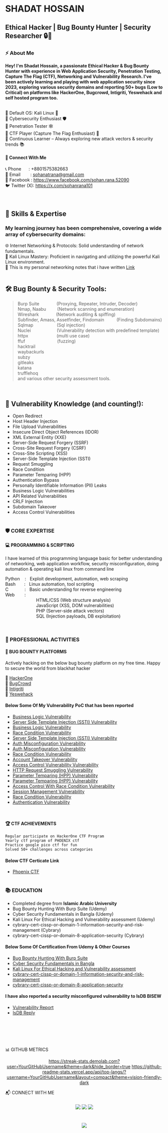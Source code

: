 # SHADAT HOSSAIN
## Ethical Hacker | Bug Bounty Hunter | Security Researcher 🔒🐛


### ⚡ About Me
<b> Hey! I'm Shadat Hossain, a passionate Ethical Hacker & Bug Bounty Hunter with experience in Web Application Security, Penetration Testing, Capture The Flag (CTF), Networking and Vulnerability Research. I've been actively learning and playing with web application security since 2023, exploring various security domains and reporting 50+ bugs (Low to Critical) on platforms like HackerOne, Bugcrowd, Intigriti, Yeswehack and self hosted program too. </b></br></br>

🔹 Default OS: Kali Linux 🐍</br>
🔹 Cybersecurity Enthusiast 🛡️</br>
🔹 Penetration Tester 🕸️</br>
🔹 CTF Player (Capture The Flag Enthusiast) 🚩</br>
🔹 Continuous Learner – Always exploring new attack vectors & security trends 📚</br>

#### 🔗 Connect With Me
📞 Phone&nbsp;&nbsp;&nbsp;&nbsp;&nbsp;&nbsp;: +8801575382663</br>
📧 Email&nbsp;&nbsp;&nbsp;&nbsp;&nbsp;&nbsp;&nbsp;&nbsp;: sohanatrana@gmail.com</br>
📘 Facebook&nbsp;: https://www.facebook.com/sohan.rana.52090</br>
🐦 Twitter (X): https://x.com/sohanrana101</br></br></br>

## 🧠 Skills & Expertise
### My learning journey has been comprehensive, covering a wide array of cybersecurity domains:
🌐 Internet Networking & Protocols: Solid understanding of network fundamentals.</br>
🐧 Kali Linux Mastery: Proficient in navigating and utilizing the powerful Kali Linux environment.</br>
📝 This is my personal networking notes that i have written [Link](https://github.com/sohanatrana/Vulnerability-PoC/blob/main/My%20Networking%20Notes.pdf)</br></br>

## 🛠️ Bug Bounty & Security Tools:
> Burp Suite&nbsp;&nbsp;&nbsp;&nbsp;&nbsp;&nbsp;&nbsp;&nbsp;&nbsp;&nbsp;&nbsp;&nbsp;&nbsp;&nbsp;(Proxying, Repeater, Intruder, Decoder)</br>
> Nmap, Naabu&nbsp;&nbsp;&nbsp;&nbsp;&nbsp;&nbsp;&nbsp;&nbsp;&nbsp;(Network scanning and enumeration)</br>
> Wireshark&nbsp;&nbsp;&nbsp;&nbsp;&nbsp;&nbsp;&nbsp;&nbsp;&nbsp;&nbsp;&nbsp;&nbsp;&nbsp;&nbsp;(Network auditing & spiffing)</br>
> Subfinder, Amass, Assetfinder, Findomain&nbsp;&nbsp;&nbsp;&nbsp;&nbsp;&nbsp;&nbsp;&nbsp;&nbsp; (Finding Subdomains)</br>
> Sqlmap&nbsp;&nbsp;&nbsp;&nbsp;&nbsp;&nbsp;&nbsp;&nbsp;&nbsp;&nbsp;&nbsp;&nbsp;&nbsp;&nbsp;&nbsp;&nbsp;&nbsp;&nbsp; (Sql injection)</br>
> Nuclei&nbsp;&nbsp;&nbsp;&nbsp;&nbsp;&nbsp;&nbsp;&nbsp;&nbsp;&nbsp;&nbsp;&nbsp;&nbsp;&nbsp;&nbsp;&nbsp;&nbsp;&nbsp;&nbsp;&nbsp; (Vulnerability detection with predefined template)</br>
> httpx&nbsp;&nbsp;&nbsp;&nbsp;&nbsp;&nbsp;&nbsp;&nbsp;&nbsp;&nbsp;&nbsp;&nbsp;&nbsp;&nbsp;&nbsp;&nbsp;&nbsp;&nbsp;&nbsp;&nbsp;&nbsp;&nbsp; (multi use case)</br>
> ffuf&nbsp;&nbsp;&nbsp;&nbsp;&nbsp;&nbsp;&nbsp;&nbsp;&nbsp;&nbsp;&nbsp;&nbsp;&nbsp;&nbsp;&nbsp;&nbsp;&nbsp;&nbsp;&nbsp;&nbsp;&nbsp;&nbsp;&nbsp;&nbsp;&nbsp; (fuzzing)</br>
> hacktrail</br>
> waybackurls</br>
> subzy</br>
> gitleaks</br>
> katana</br>
> trufflehoq</br>
and various other security assessment tools.

</br>

## 🐛 Vulnerability Knowledge (and counting!):
- Open Redirect
- Host Header Injection
- File Upload Vulnerabilities
- Insecure Direct Object References (IDOR)
- XML External Entity (XXE)
- Server-Side Request Forgery (SSRF)
- Cross-Site Request Forgery (CSRF)
- Cross-Site Scripting (XSS)
- Server-Side Template Injection (SSTI)
- Request Smuggling
- Race Condition
- Parameter Temparing (HPP)
- Authentication Bypass
- Personally Identifiable Information (PII) Leaks
- Business Logic Vulnerabilities
- API Related Vulnerabilities
- CRLF Injection
- Subdomain Takeover
- Access Control Vulnerabilities</br></br>

### 🛡️ CORE EXPERTISE
#### 💻 PROGRAMMING & SCRIPTING
<p>I have learned of this programming language basic for better understanding of networking, web application workflow, security misconfiguration, doing automation & operating kali linux from command line</p>
   Python&nbsp;&nbsp;&nbsp;&nbsp;:&nbsp;&nbsp;&nbsp;Exploit development, automation, web scraping</br>
   Bash&nbsp;&nbsp;&nbsp;&nbsp;&nbsp;&nbsp;&nbsp;:&nbsp;&nbsp;&nbsp;Linux automation, tool scripting</br>
    C&nbsp;&nbsp;&nbsp;&nbsp;&nbsp;&nbsp;&nbsp;&nbsp;&nbsp;&nbsp;&nbsp;&nbsp;&nbsp;:&nbsp;&nbsp;&nbsp;Basic understanding for reverse engineering</br>
    Web&nbsp;&nbsp;&nbsp;&nbsp;&nbsp;&nbsp;&nbsp;&nbsp;:</br>
        &nbsp;&nbsp;&nbsp;&nbsp;&nbsp;&nbsp;&nbsp;&nbsp;&nbsp;&nbsp;&nbsp;&nbsp;&nbsp;&nbsp;&nbsp;&nbsp;&nbsp;&nbsp;&nbsp;&nbsp;&nbsp;&nbsp;&nbsp;&nbsp; HTML/CSS (Web structure analysis)</br>
        &nbsp;&nbsp;&nbsp;&nbsp;&nbsp;&nbsp;&nbsp;&nbsp;&nbsp;&nbsp;&nbsp;&nbsp;&nbsp;&nbsp;&nbsp;&nbsp;&nbsp;&nbsp;&nbsp;&nbsp;&nbsp;&nbsp;&nbsp;&nbsp; JavaScript (XSS, DOM vulnerabilities)</br>
        &nbsp;&nbsp;&nbsp;&nbsp;&nbsp;&nbsp;&nbsp;&nbsp;&nbsp;&nbsp;&nbsp;&nbsp;&nbsp;&nbsp;&nbsp;&nbsp;&nbsp;&nbsp;&nbsp;&nbsp;&nbsp;&nbsp;&nbsp;&nbsp; PHP (Server-side attack vectors)</br>
        &nbsp;&nbsp;&nbsp;&nbsp;&nbsp;&nbsp;&nbsp;&nbsp;&nbsp;&nbsp;&nbsp;&nbsp;&nbsp;&nbsp;&nbsp;&nbsp;&nbsp;&nbsp;&nbsp;&nbsp;&nbsp;&nbsp;&nbsp;&nbsp; SQL (Injection payloads, DB exploitation) </br></br></br>


### 💼 PROFESSIONAL ACTIVITIES
#### 🐛 BUG BOUNTY PLATFORMS
<p>Actively hacking on the below bug bounty platform on my free time. Happy to secure the world from blackhat hacker</p>

   🔹 [HackerOne](https://www.hackerone.com)</br>
   🔹 [BugCrowd](https://www.bugcrowd.com) </br>
   🔹 [Intigriti](https://www.intigriti.com) </br>
   🔹 [Yeswehack](https://www.yeswehack.com) </br>

#### Below Some Of My Vulnerability PoC that has been reported 
- [Business Logic Vulnerability](https://github.com/sohanatrana/Vulnerability-PoC/blob/main/business-logic-on-update-mail-figma.mp4)
- [Server Side Template Injection (SSTI) Vulnerability](https://github.com/sohanatrana/Vulnerability-PoC/blob/main/ssti_sentinelone.mp4)
- [Business Logic Vulnerability](https://github.com/sohanatrana/Vulnerability-PoC/blob/main/spartoo_business_logic.mkv)
- [Race Condition Vulnerability](https://github.com/sohanatrana/Vulnerability-PoC/blob/main/race-condition-project-create-infisical.com.mp4)
- [Server Side Template Injection (SSTI) Vulnerability](https://github.com/sohanatrana/Vulnerability-PoC/blob/main/ssti_.mp4)
- [Auth Misconfiguration Vulnerability](https://github.com/sohanatrana/Vulnerability-PoC/blob/main/prowly.com_otp_leaked.mp4)
- [Auth Misconfiguration Vulnerability](https://github.com/sohanatrana/Vulnerability-PoC/blob/main/pass-reset-link-not-expire-after-pass-change_infisical.mp4)
- [Race Condition Vulnerability](https://github.com/sohanatrana/Vulnerability-PoC/blob/main/google_race-condition.mp4)
- [Account Takeover Vulnerability](https://github.com/sohanatrana/Vulnerability-PoC/blob/main/account-takeover-through-csrf(1).mp4)
- [Access Control Vulnerability Vulnerability](https://github.com/sohanatrana/Vulnerability-PoC/blob/main/access_control_issue_cloud.elastic.co.mp4)
- [HTTP Request Smuggling Vulnerability](https://drive.google.com/file/d/1anQhB56hmHTA2m5ORB9ItSlGqPm70C0T/view?usp=drive_link)
- [Parameter Temparing (HPP) Vulnerability](https://drive.google.com/file/d/1FgS4RYIvzG_7oyq1ADzmDawviDHmJK2B/view?usp=drive_link)
- [Parameter Temparing (HPP) Vulnerability](https://drive.google.com/file/d/1yuxWosm1EhaymMfHrzFMK56_0ixPxqvP/view?usp=drive_link)
- [Access Control With Race Condition Vulnerability](https://drive.google.com/file/d/1Qtqrc5RE4QwzTb6HR20cfsSPH54k8ahR/view?usp=drive_link)
- [Session Management Vulnerability](https://drive.google.com/file/d/1Ar816N4KUohqah9f4yrwpCO5qXEmCLhy/view?usp=drive_link)
- [Race Condition Vulnerability](https://drive.google.com/file/d/1bkx94RgxGPt396wZAG7NGgxtS3JSZs7B/view?usp=drive_link)
- [Authentication Vulnerability](https://drive.google.com/file/d/1B_w9dE5C0AMh-LEwTe_WuB38ejpV2CXw/view?usp=drive_link)
</br>

#### 🏆 CTF ACHIEVEMENTS
    Regular participate on HackerOne CTF Program
    Yearly ctf program of PHOENIX ctf
    Practice google pico ctf for fun
    Solved 50+ challenges across categories
#### Below CTF Certicate Link
   - [Phoenix CTF](https://github.com/sohanatrana/Vulnerability-PoC/blob/main/phoenix-ctf-certificate.pdf)
</br></br>
### 📚 EDUCATION
- Completed degree from <b>Islamic Arabic University</b>
- Bug Bounty Hunting With Burp Suite (Udemy)
- Cyber Security Fundamentals in Bangla (Udemy)
- Kali Linux For Ethical Hacking and Vulnerability assessment (Udemy)
- cybrary-cert-cissp-or-domain-1-information-security-and-risk-management (Cybrary)
- cybrary-cert-cissp-or-domain-8-application-security (Cybrary)</br>
#### Below Some Of Certification From Udemy & Other Courses
   - [Bug Bounty Hunting With Burp Suite](https://github.com/sohanatrana/Vulnerability-PoC/blob/main/Bug%20Bounty%20Hunting%20With%20Burp%20Suite.pdf)
   - [Cyber Security Fundamentals in Bangla](https://github.com/sohanatrana/Vulnerability-PoC/blob/main/Cyber%20Security%20Fundamentals%20in%20Bangla.pdf)
   - [Kali Linux For Ethical Hacking and Vulnerability assessment](https://github.com/sohanatrana/Vulnerability-PoC/blob/main/Kali%20Linux%20For%20Ethical%20Hacking%20and%20Vulnerability%20assessment.pdf)
   - [cybrary-cert-cissp-or-domain-1-information-security-and-risk-management](https://github.com/sohanatrana/Vulnerability-PoC/blob/main/cybrary-cert-cissp-or-domain-1-information-security-and-risk-management.pdf)
   - [cybrary-cert-cissp-or-domain-8-application-security](https://github.com/sohanatrana/Vulnerability-PoC/blob/main/cybrary-cert-cissp-or-domain-8-application-security.pdf</br>)


#### I have also reported a security misconfigured vulnerability to IsDB BISEW 
   - [Vulnerability Report](https://github.com/sohanatrana/Vulnerability-PoC/blob/main/My%20Report%20To%20IDB.jpg)
   - [IsDB Reply](https://github.com/sohanatrana/Vulnerability-PoC/blob/main/IDB%20reply.jpg)



</br></br></br></br></br>
📊 GITHUB METRICS
<div align="center">

https://streak-stats.demolab.com?user=YourGitHubUsername&theme=dark&hide_border=true
https://github-readme-stats.vercel.app/api/top-langs/?username=YourGitHubUsername&layout=compact&theme=vision-friendly-dark
</div>
📬 CONNECT WITH ME
<h3 align="center"> <a href="https://x.com/sohanrana101"><img src="https://img.shields.io/badge/Twitter-%231DA1F2.svg?&style=for-the-badge&logo=twitter&logoColor=white"></a> <a href="mailto:sohanatrana@gmail.com"><img src="https://img.shields.io/badge/Gmail-D14836?style=for-the-badge&logo=gmail&logoColor=white"></a> <a href="https://www.facebook.com/sohanatrana"><img src="https://img.shields.io/badge/Facebook-%231877F2.svg?&style=for-the-badge&logo=facebook&logoColor=white"></a> </h3> <h1 align="center"> <img src="https://readme-typing-svg.demolab.com?font=Fira+Code&pause=1000&color=00FF00&center=true&vCenter=true&width=435&lines=Stay+Curious++%F0%9F%94%8D;Hack+Ethically+%E2%9A%99%EF%B8%8F;Build+Defenses+%F0%9F%92%BB" /> </h1>

